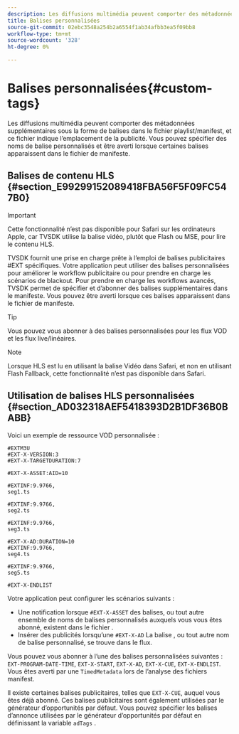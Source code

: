 ```yaml
---
description: Les diffusions multimédia peuvent comporter des métadonnées supplémentaires sous la forme de balises dans le fichier playlist/manifest, et ce fichier indique l’emplacement de la publicité. Vous pouvez spécifier des noms de balise personnalisés et être averti lorsque certaines balises apparaissent dans le fichier de manifeste.
title: Balises personnalisées
source-git-commit: 02ebc3548a254b2a6554f1ab34afbb3ea5f09bb8
workflow-type: tm+mt
source-wordcount: '328'
ht-degree: 0%

---
```


# Balises personnalisées{#custom-tags}

Les diffusions multimédia peuvent comporter des métadonnées supplémentaires sous la forme de balises dans le fichier playlist/manifest, et ce fichier indique l’emplacement de la publicité. Vous pouvez spécifier des noms de balise personnalisés et être averti lorsque certaines balises apparaissent dans le fichier de manifeste.

## Balises de contenu HLS {#section_E99299152089418FBA56F5F09FC547B0}

>[!IMPORTANT]
>
>Cette fonctionnalité n’est pas disponible pour Safari sur les ordinateurs Apple, car TVSDK utilise la balise vidéo, plutôt que Flash ou MSE, pour lire le contenu HLS.

TVSDK fournit une prise en charge prête à l’emploi de balises publicitaires #EXT spécifiques. Votre application peut utiliser des balises personnalisées pour améliorer le workflow publicitaire ou pour prendre en charge les scénarios de blackout. Pour prendre en charge les workflows avancés, TVSDK permet de spécifier et d’abonner des balises supplémentaires dans le manifeste. Vous pouvez être averti lorsque ces balises apparaissent dans le fichier de manifeste.

>[!TIP]
>
>Vous pouvez vous abonner à des balises personnalisées pour les flux VOD et les flux live/linéaires.

>[!NOTE]
>
>Lorsque HLS est lu en utilisant la balise Vidéo dans Safari, et non en utilisant Flash Fallback, cette fonctionnalité n’est pas disponible dans Safari.

## Utilisation de balises HLS personnalisées {#section_AD032318AEF5418393D2B1DF36B0BABB}

Voici un exemple de ressource VOD personnalisée :

```
#EXTM3U
#EXT-X-VERSION:3
#EXT-X-TARGETDURATION:7
 
#EXT-X-ASSET:AID=10
 
#EXTINF:9.9766,
seg1.ts
 
#EXTINF:9.9766,
seg2.ts
 
#EXTINF:9.9766,
seg3.ts
 
#EXT-X-AD:DURATION=10
#EXTINF:9.9766,
seg4.ts
 
#EXTINF:9.9766,
seg5.ts
 
#EXT-X-ENDLIST
```

Votre application peut configurer les scénarios suivants :

* Une notification lorsque `#EXT-X-ASSET` des balises, ou tout autre ensemble de noms de balises personnalisés auxquels vous vous êtes abonné, existent dans le fichier .
* Insérer des publicités lorsqu’une `#EXT-X-AD` La balise , ou tout autre nom de balise personnalisé, se trouve dans le flux.

Vous pouvez vous abonner à l’une des balises personnalisées suivantes : `EXT-PROGRAM-DATE-TIME`, `EXT-X-START`, `EXT-X-AD`, `EXT-X-CUE`, `EXT-X-ENDLIST`. Vous êtes averti par une `TimedMetadata` lors de l’analyse des fichiers manifest.

Il existe certaines balises publicitaires, telles que `EXT-X-CUE`, auquel vous êtes déjà abonné. Ces balises publicitaires sont également utilisées par le générateur d’opportunités par défaut. Vous pouvez spécifier les balises d’annonce utilisées par le générateur d’opportunités par défaut en définissant la variable `adTags` .

